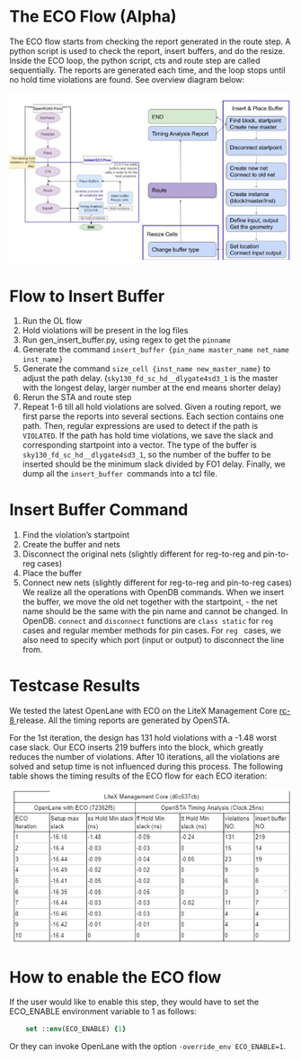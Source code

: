 # The ECO Flow (Alpha)
The ECO flow starts from checking the report generated in the route step. A python script is used to check the report, insert buffers, and do the resize. Inside the ECO loop, the python script, cts and route step are called sequentially.  The reports are generated each time, and the loop stops until no hold time violations are found. See overview diagram below:

![image](../_static/eco_flow.png)

# Flow to Insert Buffer
1. Run the OL flow 
2. Hold violations will be present in the log files 
3. Run gen_insert_buffer.py, using regex to get the `pinname`
4. Generate the command `insert_buffer {pin_name master_name net_name inst_name}`
5. Generate the command `size_cell {inst_name new_master_name}` to adjust the path delay. (`sky130_fd_sc_hd__dlygate4sd3_1` is the master with the longest delay, larger number at the end means shorter delay)
6. Rerun the STA and route step
7. Repeat 1-6 till all hold violations are solved.
Given a routing report, we first parse the reports into several sections. Each section contains one path. Then, regular expressions are used to detect if the path is `VIOLATED`. If the path has hold time violations, we save the slack and corresponding startpoint into a vector.  The type of the buffer is `sky130_fd_sc_hd__dlygate4sd3_1`, so the number of the buffer to be inserted should be the minimum slack divided by FO1 delay. Finally, we dump all the `insert_buffer `commands into a tcl file.

# Insert Buffer Command
1. Find the violation’s startpoint
2. Create the buffer and nets
3. Disconnect the original nets (slightly different for reg-to-reg and pin-to-reg cases)
4. Place the buffer
5. Connect new nets (slightly different for reg-to-reg and pin-to-reg cases)
We realize all the operations with OpenDB commands. When we insert the buffer, we move the old net together with the startpoint, - the net name should be the same with the pin name and cannot be changed. In OpenDB. `connect` and `disconnect` functions are `class static` for `reg` cases and regular member methods for pin cases. For `reg ` cases, we also need to specify which port (input or output) to disconnect the line from.

# Testcase Results
We tested the latest OpenLane with ECO on the LiteX Management Core [rc-8 ](https://github.com/efabless/caravel_mgmt_soc_litex/releases/tag/rc-8) release. All the timing reports are generated by OpenSTA. 

For the 1st iteration, the design has 131 hold violations with a -1.48 worst case slack. Our ECO inserts 219 buffers into the block, which greatly reduces the number of violations. After 10 iterations, all the violations are solved and setup time is not influenced during this process.
The following table shows the timing results of the ECO flow for each ECO iteration:


![image](../_static/eco_results.png)


# How to enable the ECO flow
If the user would like to enable this step, they would have to set the ECO_ENABLE environment variable to 1 as follows:

```tcl
    set ::env(ECO_ENABLE) {1}
```

Or they can invoke OpenLane with the option `-override_env ECO_ENABLE=1`.

